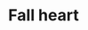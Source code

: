 ---
title: Fall heart
date: 
draft: false

# descripcion
description : Aros pasantes colgantes en plata 925 y cristal.

materials: Plata 925

color: 

dimensions: Largo 2,20 cm

code: 01-01-1085

type: "Aros"

categories: []

price: $2.210,00

price_eftvo: $1.880,00

# Images
# first image will be shown in the product page
images:
  # - image: "images/path_to_image"
  # La ubicacion de las imagenes es imagenes/Aros/Aros.Colgantes/01-01-1085-fall-heart
  - image: "./images/aros/colgantes/01-01-1085-fall-heart_a.jpg"
  - image: "./images/aros/colgantes/01-01-1085-fall-heart_b.jpg"
---